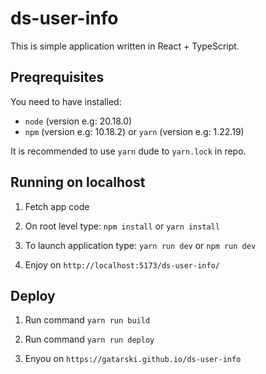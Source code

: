 # ds-user-info

This is simple application written in React + TypeScript.

## Preqrequisites

You need to have installed:

- `node` (version e.g: 20.18.0)
- `npm` (version e.g: 10.18.2) or `yarn` (version e.g: 1.22.19)

It is recommended to use `yarn` dude to `yarn.lock` in repo.

## Running on localhost

1. Fetch app code

2. On root level type: `npm install` or `yarn install`

3. To launch application type: `yarn run dev` or `npm run dev`

4. Enjoy on `http://localhost:5173/ds-user-info/`

## Deploy

1. Run command `yarn run build`

2. Run command `yarn run deploy`

3. Enyou on `https://gatarski.github.io/ds-user-info`
